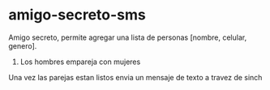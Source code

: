 # amigo-secreto-sms

Amigo secreto, permite agregar una lista de personas [nombre, celular, genero].

1. Los hombres empareja con mujeres

Una vez las parejas estan listos envia un mensaje de texto a travez de sinch
